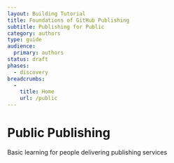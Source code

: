 ```yaml
---
layout: Building Tutorial
title: Foundations of GitHub Publishing
subtitle: Publishing for Public 
category: authors
type: guide
audience:
  primary: authors
status: draft
phases:
  - discovery
breadcrumbs:
  -
    title: Home
    url: /public
---
```

# Public Publishing
Basic learning for people delivering publishing services 
